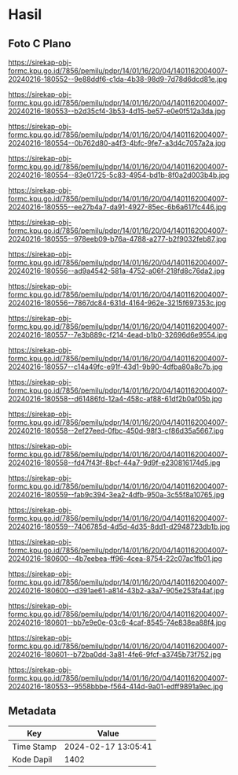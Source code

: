 # Hasil

## Foto C Plano

https://sirekap-obj-formc.kpu.go.id/7856/pemilu/pdpr/14/01/16/20/04/1401162004007-20240216-180552--9e88ddf6-c1da-4b38-98d9-7d78d6dcd81e.jpg

https://sirekap-obj-formc.kpu.go.id/7856/pemilu/pdpr/14/01/16/20/04/1401162004007-20240216-180553--b2d35cf4-3b53-4d15-be57-e0e0f512a3da.jpg

https://sirekap-obj-formc.kpu.go.id/7856/pemilu/pdpr/14/01/16/20/04/1401162004007-20240216-180554--0b762d80-a4f3-4bfc-9fe7-a3d4c7057a2a.jpg

https://sirekap-obj-formc.kpu.go.id/7856/pemilu/pdpr/14/01/16/20/04/1401162004007-20240216-180554--83e01725-5c83-4954-bd1b-8f0a2d003b4b.jpg

https://sirekap-obj-formc.kpu.go.id/7856/pemilu/pdpr/14/01/16/20/04/1401162004007-20240216-180555--ee27b4a7-da91-4927-85ec-6b6a617fc446.jpg

https://sirekap-obj-formc.kpu.go.id/7856/pemilu/pdpr/14/01/16/20/04/1401162004007-20240216-180555--978eeb09-b76a-4788-a277-b2f9032feb87.jpg

https://sirekap-obj-formc.kpu.go.id/7856/pemilu/pdpr/14/01/16/20/04/1401162004007-20240216-180556--ad9a4542-581a-4752-a06f-218fd8c76da2.jpg

https://sirekap-obj-formc.kpu.go.id/7856/pemilu/pdpr/14/01/16/20/04/1401162004007-20240216-180556--7867dc84-631d-4164-962e-3215f697353c.jpg

https://sirekap-obj-formc.kpu.go.id/7856/pemilu/pdpr/14/01/16/20/04/1401162004007-20240216-180557--7e3b889c-f214-4ead-b1b0-32696d6e9554.jpg

https://sirekap-obj-formc.kpu.go.id/7856/pemilu/pdpr/14/01/16/20/04/1401162004007-20240216-180557--c14a49fc-e91f-43d1-9b90-4dfba80a8c7b.jpg

https://sirekap-obj-formc.kpu.go.id/7856/pemilu/pdpr/14/01/16/20/04/1401162004007-20240216-180558--d61486fd-12a4-458c-af88-61df2b0af05b.jpg

https://sirekap-obj-formc.kpu.go.id/7856/pemilu/pdpr/14/01/16/20/04/1401162004007-20240216-180558--2ef27eed-0fbc-450d-98f3-cf86d35a5667.jpg

https://sirekap-obj-formc.kpu.go.id/7856/pemilu/pdpr/14/01/16/20/04/1401162004007-20240216-180558--fd47f43f-8bcf-44a7-9d9f-e230816174d5.jpg

https://sirekap-obj-formc.kpu.go.id/7856/pemilu/pdpr/14/01/16/20/04/1401162004007-20240216-180559--fab9c394-3ea2-4dfb-950a-3c55f8a10765.jpg

https://sirekap-obj-formc.kpu.go.id/7856/pemilu/pdpr/14/01/16/20/04/1401162004007-20240216-180559--7406785d-4d5d-4d35-8dd1-d2948723db1b.jpg

https://sirekap-obj-formc.kpu.go.id/7856/pemilu/pdpr/14/01/16/20/04/1401162004007-20240216-180600--4b7eebea-ff96-4cea-8754-22c07ac1fb01.jpg

https://sirekap-obj-formc.kpu.go.id/7856/pemilu/pdpr/14/01/16/20/04/1401162004007-20240216-180600--d391ae61-a814-43b2-a3a7-905e253fa4af.jpg

https://sirekap-obj-formc.kpu.go.id/7856/pemilu/pdpr/14/01/16/20/04/1401162004007-20240216-180601--bb7e9e0e-03c6-4caf-8545-74e838ea88f4.jpg

https://sirekap-obj-formc.kpu.go.id/7856/pemilu/pdpr/14/01/16/20/04/1401162004007-20240216-180601--b72ba0dd-3a81-4fe6-9fcf-a3745b73f752.jpg

https://sirekap-obj-formc.kpu.go.id/7856/pemilu/pdpr/14/01/16/20/04/1401162004007-20240216-180553--9558bbbe-f564-414d-9a01-edff9891a9ec.jpg


## Metadata

| Key        | Value               |
| ---------- | ------------------- |
| Time Stamp | 2024-02-17 13:05:41 |
| Kode Dapil | 1402                |




